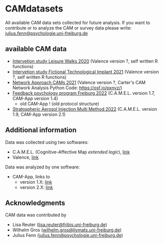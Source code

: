 # CAMdatasets
All available CAM data sets collected for future analysis. If you want to contribute or to analyze the CAM or survey data please write: <julius.fenn@psychologie.uni-freiburg.de>


## available CAM data

- [Intervetion study Leisure Walks 2020](/Intervetion%20study%20Leisure%20Walks%202020) (Valence version ?, self written R functions)
- [Intervetion study Fictional Technological Implant 2021](/Intervetion%20study%20Fictional%20Technological%20Implant%202021) (Valence version ?, self written R functions)
- [Network Approach CAMs 2021](/Stratospheric%20Aerosol%20Injection%20Multi%20Method%202022) (Valence version ?, Carter's CAM Network Analysis Python Code: https://osf.io/pxnvz/)
- [Feedback psychology program Freiburg 2022](/Feedback%20psychology%20program%20Freiburg%202022) (C.A.M.E.L. version 1.7, CAM-App version 1.4)
    + old CAM-App ! (old protocol structure)
- [Stratospheric Aerosol Injection Multi Method 2022](/Stratospheric%20Aerosol%20Injection%20Multi%20Method%202022) (C.A.M.E.L. version 1.9, CAM-App version 2.1)





## Additional information

Data was collected using two softwares: 
- C.A.M.E.L. (Cognitive-Affective Map *extended logic*), [link](https://camgalaxy.github.io/)
- Valence, [link](https://cam1.psychologie.uni-freiburg.de/)

Data was analyzed by one software:
- CAM-App, links to
    - version 1.X: [link](https://fennapps.shinyapps.io/shinyCAMELv01/)
    - version 2.X: [link](https://fennapps.shinyapps.io/shinyCAMEL_v02/)


## Acknowledgments

CAM data was contributed by
- Lisa Reuter (<lisa.reuter@fribis.uni-freiburg.de>)
- Wilhelm Gros (<wilhelm.gros@livmats.uni-freiburg.de>)
- Julius Fenn (<julius.fenn@psychologie.uni-freiburg.de>)